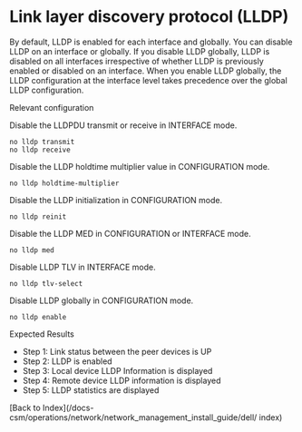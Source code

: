 # Link layer discovery protocol (LLDP)

By default, LLDP is enabled for each interface and globally. You can disable LLDP on an interface or globally. If you disable LLDP globally, 
LLDP is disabled on all interfaces irrespective of whether LLDP is previously enabled or disabled on an interface. When you enable LLDP 
globally, the LLDP configuration at the interface level takes precedence over the global LLDP configuration.


Relevant configuration

Disable the LLDPDU transmit or receive in INTERFACE mode.

```
no lldp transmit
no lldp receive
```

Disable the LLDP holdtime multiplier value in CONFIGURATION mode.

```
no lldp holdtime-multiplier
```

Disable the LLDP initialization in CONFIGURATION mode.

```
no lldp reinit
```

Disable the LLDP MED in CONFIGURATION or INTERFACE mode.

```
no lldp med
```

Disable LLDP TLV in INTERFACE mode.

```
no lldp tlv-select
```

Disable LLDP globally in CONFIGURATION mode.

```
no lldp enable
```

Expected Results

* Step 1: Link status between the peer devices is UP
* Step 2: LLDP is enabled
* Step 3: Local device LLDP Information is displayed
* Step 4: Remote device LLDP information is displayed
* Step 5: LLDP statistics are displayed


[Back to Index](/docs-csm/operations/network/network_management_install_guide/dell/
index)



